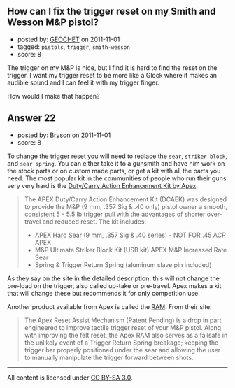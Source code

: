 ## How can I fix the trigger reset on my Smith and Wesson M&P pistol?

- posted by: [GEOCHET](https://stackexchange.com/users/-1/22-geochet) on 2011-11-01
- tagged: `pistols`, `trigger`, `smith-wesson`
- score: 8

The trigger on my M&P is nice, but I find it is hard to find the reset on the trigger. I want my trigger reset to be more like a Glock where it makes an audible sound and I can feel it with my trigger finger.

How would I make that happen?


## Answer 22

- posted by: [Bryson](https://stackexchange.com/users/-1/32-bryson) on 2011-11-01
- score: 8

To change the trigger reset you will need to replace the `sear`, `striker block`, and `sear spring`. You can either take it to a gunsmith and have him work on the stock parts or on custom made parts, or get a kit with all the parts you need. The most popular kit in the communities of people who run their guns very very hard is the <a href="https://apextactical.com/store/product-info.php?pid35.html">Duty/Carry Action Enhancement Kit by Apex</a>.

> The APEX Duty/Carry Action Enhancement Kit (DCAEK) was designed to
> provide the M&P (9 mm, .357 Sig & .40 only) pistol owner a smooth,
> consistent 5 - 5.5 lb trigger pull with the advantages of shorter
> over-travel and reduced reset.  The kit includes:
> 
>  - APEX Hard Sear (9 mm, .357 Sig & .40 series) - NOT FOR .45 ACP APEX
>  - M&P Ultimate Striker Block Kit (USB kit) APEX M&P Increased Rate Sear
>  - Spring & Trigger Return Spring (aluminum slave pin included)

As they say on the site in the detailed description, this will not change the pre-load on the trigger, also called up-take or pre-travel. Apex makes a kit that will change these but recommends it for only competition use.

Another product available from Apex is called the <a href="https://apextactical.com/store/product-info.php?pid44.html">RAM</a>. From their site:

> The Apex Reset Assist Mechanism (Patent Pending) is a drop in part
> engineered to improve tactile trigger reset of your M&P pistol.  Along
> with improving the felt reset, the Apex RAM also serves as a failsafe
> in the unlikely event of a Trigger Return Spring breakage; keeping the
> trigger bar properly positioned under the sear and allowing the user
> to manually manipulate the trigger forward between shots.




---

All content is licensed under [CC BY-SA 3.0](https://creativecommons.org/licenses/by-sa/3.0/).
